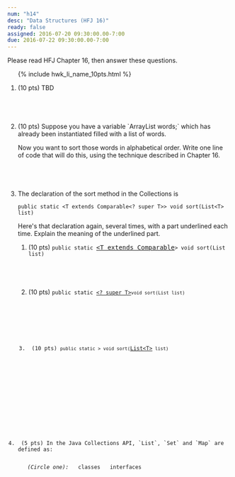 ```yaml
---
num: "h14"
desc: "Data Structures (HFJ 16)"
ready: false
assigned: 2016-07-20 09:30:00.00-7:00
due: 2016-07-22 09:30:00.00-7:00
---
```


Please read <span data-hfj="16">HFJ Chapter 16</span>, then answer these questions.

<ol>

{% include hwk_li_name_10pts.html %}

<li style="margin-bottom:5em;"> (10 pts) TBD

</li>


 
<li style="margin-bottom:5em;" markdown="1"> (10 pts) Suppose you have a variable `ArrayList<String> words;` which has already been instantiated filled with a list of words.

Now you want to sort those words in alphabetical order. Write one line of code that will do this, using the technique described in Chapter 16.

</li>

<li style="margin-bottom:5em;" markdown="1"> The declaration of the sort method in the Collections is

```
public static <T extends Comparable<? super T>> void sort(List<T> list)
```

Here's that declaration again, several times, with a part underlined each time.  Explain the meaning of the underlined part.

<ol>
<li style="margin-bottom:5em;"> (10 pts) <code>public static </code><tt><u>&lt;T extends Comparable</u></tt><code><? super T>> void sort(List<T> list)</code>

</li>

<li style="margin-bottom:5em;"> (10 pts) <code>public static <T extends Comparable</code><tt><u>&lt;? super T&gt;</u></tt><code>void sort(List<T> list)</code>

</li>

<li style="margin-bottom:5em;"> (10 pts) <code>public static <T extends Comparable<? super T>> void sort(</code><tt><u>List&lt;T&gt;</u></tt><code> list)</code>


</li>
</ol>
</li>

<li style="margin-bottom:5em;" markdown="1"> (5 pts) In the Java Collections API, `List`, `Set` and `Map` are defined as:

&nbsp;&nbsp;&nbsp;<em>(Circle one):</em>&nbsp;&nbsp;&nbsp;classes&nbsp;&nbsp;&nbsp;interfaces

</li>

</ol>
